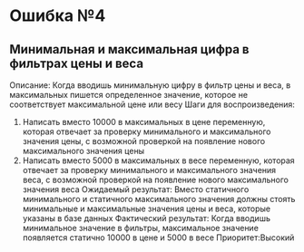 # Ошибка №4
## Минимальная и максимальная цифра в фильтрах цены и веса
Описание: Когда вводишь минимальную цифру в фильтр цены и веса, в максимальных пишется определенное значение, которое не соответствует максимальной цене или весу
Шаги для воспроизведения:
1. Написать вместо 10000 в максимальных в цене переменную, которая отвечает за проверку минимального и максимального значения цены, с возможной проверкой на появление нового максимального значения цены
2. Написать вместо 5000 в максимальных в весе переменную, которая отвечает за проверку минимального и максимального значения веса, с возможной проверкой на появление нового максимального значения веса
Ожидаемый результат: Вместо статичного минимального и статичного максимального значения должны стоять минимальные и максимальные значения цены и веса, которые указаны в базе данных
Фактический результат: Когда вводишь минимальное значение в фильтры, максимальное значение появляется статично 10000 в цене и 5000 в весе
Приоритет:Высокий